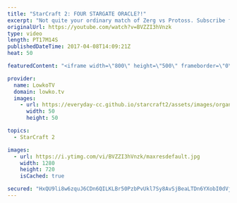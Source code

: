 ```yaml
---
title: "StarCraft 2: FOUR STARGATE ORACLE?!"
excerpt: "Not quite your ordinary match of Zerg vs Protoss. Subscribe for more videos: http://lowko.tv/youtube Proxy vs Proxy: https://goo.gl/iHc1jT  In this game the Zerg player has a reasonably standard approach to the match-up. However, Protoss decides to go for something a little bit strange. After scouting"
originalUrl: https://youtube.com/watch?v=BVZZI3hVnzk
type: video
length: PT17M14S
publishedDateTime: 2017-04-08T14:09:21Z
heat: 50

featuredContent: "<iframe width=\"800\" height=\"500\" frameborder=\"0\" src=\"https://www.youtube.com/embed/BVZZI3hVnzk\" allow=\"accelerometer; autoplay; encrypted-media; gyroscope; picture-in-picture\" allowfullscreen></iframe>"

provider:
  name: LowkoTV
  domain: lowko.tv
  images:
    - url: https://everyday-cc.github.io/starcraft2/assets/images/organizations/lowko.tv-50x50.jpg
      width: 50
      height: 50

topics:
  - StarCraft 2

images:
  - url: https://i.ytimg.com/vi/BVZZI3hVnzk/maxresdefault.jpg
    width: 1280
    height: 720
    isCached: true

secured: "HxQU9li8w6zquJ6CDn6QILKLBr50PzbPvUkl7Sy8AvSjBeaLTDn6YXobI0dVjL/VzcneMSvhGe+IykgEEPNADDBIx+nArGM3286ccrD87h+vYbj2/56O/KCuusdsOdGzWvymDp0B4rE7Jhtlz1FO0QEj5ELT08S02TGUKky2VhR8n850VB8A9KKsEzErksAxNguaRdxr+aeqCWeJtOcowcx1hPaSWhpNt+AzI9/i4jGdWXXfo6Y9yfIIcoenzV4S62/Ceh+9ryU9pCWvXSPkv406qX+hj6s5A2fZPgjzxpE/RgynGNHc74V2Jlydlh+r9TNvCPLP+1RIbn1hPtHAznI82szJwDJCmFLAX1i6rMpVffcofhLs3kb2b1WmZbSM+cD5lNq0a8WxQdMOJEsMDevQ/wgxBtq/uS997zljpFC6YXqYb5VoVYR/R6LZi7X8;hfdq2PXmXeeB7uarMeavew=="
---
```


